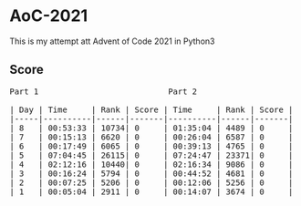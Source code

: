 # AoC-2021

This is my attempt att Advent of Code 2021 in Python3

## Score

<pre>
Part 1                           Part 2

| Day | Time     | Rank | Score | Time     | Rank | Score |
|-----|----------|------|-------|----------|------|-------|
| 8   | 00:53:33 | 10734| 0     | 01:35:04 | 4489 | 0     |
| 7   | 00:15:13 | 6620 | 0     | 00:26:04 | 6587 | 0     |
| 6   | 00:17:49 | 6065 | 0     | 00:39:13 | 4765 | 0     |
| 5   | 07:04:45 | 26115| 0     | 07:24:47 | 23371| 0     |
| 4   | 02:12:16 | 10440| 0     | 02:16:34 | 9086 | 0     |
| 3   | 00:16:24 | 5794 | 0     | 00:44:52 | 4681 | 0     |
| 2   | 00:07:25 | 5206 | 0     | 00:12:06 | 5256 | 0     |
| 1   | 00:05:04 | 2911 | 0     | 00:14:07 | 3674 | 0     |
</pre>